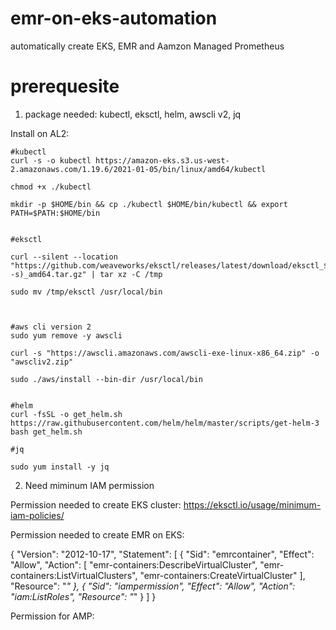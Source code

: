 # emr-on-eks-automation
automatically create EKS, EMR and Aamzon Managed Prometheus


# prerequesite

1. package needed: kubectl, eksctl, helm, awscli v2, jq

Install on AL2:

```
#kubectl
curl -s -o kubectl https://amazon-eks.s3.us-west-2.amazonaws.com/1.19.6/2021-01-05/bin/linux/amd64/kubectl

chmod +x ./kubectl

mkdir -p $HOME/bin && cp ./kubectl $HOME/bin/kubectl && export PATH=$PATH:$HOME/bin


#eksctl

curl --silent --location "https://github.com/weaveworks/eksctl/releases/latest/download/eksctl_$(uname -s)_amd64.tar.gz" | tar xz -C /tmp

sudo mv /tmp/eksctl /usr/local/bin



#aws cli version 2
sudo yum remove -y awscli

curl -s "https://awscli.amazonaws.com/awscli-exe-linux-x86_64.zip" -o "awscliv2.zip"

sudo ./aws/install --bin-dir /usr/local/bin


#helm
curl -fsSL -o get_helm.sh https://raw.githubusercontent.com/helm/helm/master/scripts/get-helm-3
bash get_helm.sh

#jq

sudo yum install -y jq
```

2. Need miminum IAM permission

Permission needed to create EKS cluster:
https://eksctl.io/usage/minimum-iam-policies/

Permission needed to create EMR on EKS:

{
    "Version": "2012-10-17",
    "Statement": [
        {
            "Sid": "emrcontainer",
            "Effect": "Allow",
            "Action": [
                "emr-containers:DescribeVirtualCluster",
                "emr-containers:ListVirtualClusters",
                "emr-containers:CreateVirtualCluster"
            ],
            "Resource": "*"
        },
        {
            "Sid": "iampermission",
            "Effect": "Allow",
            "Action": "iam:ListRoles",
            "Resource": "*"
        }
    ]
}

Permission for AMP:

